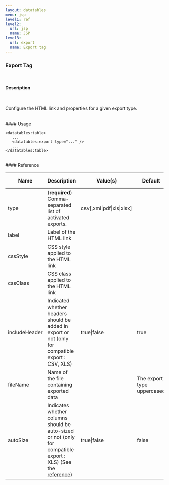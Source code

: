 ```yaml
---
layout: datatables
menu: jsp
level1: ref
level2:
  url: jsp
  name: JSP
level3:
  url: export
  name: Export tag
---
```


### Export Tag
<br />

#### Description
<br />

Configure the HTML link and properties for a given export type.

<br />
#### Usage

    <datatables:table>
       ...
       <datatables:export type="..." />
       ...
    </datatables:table>

<br />
#### Reference

<table id="tableReference" class="table table-striped table-bordered">
  <thead>
    <tr>
      <th>Name</th>
      <th>Description</th>
      <th>Value(s)</th>
      <th>Default</th>
      <th>Data source</th>
    </tr>
  </thead>
  <tbody>
  <tr>
    <td>type</td>
    <td>(<strong>required</strong>) Comma-separated list of activated exports.</td>
    <td>csv[,xml|pdf|xls|xlsx]</td>
    <td></td>
    <td>DOM</td>
  </tr>
  <tr>
    <td>label</td>
    <td>Label of the HTML link</td>
    <td></td>
    <td></td>
    <td>DOM</td>
  </tr>
  <tr>
    <td>cssStyle</td>
    <td>CSS style applied to the HTML link</td>
    <td></td>
    <td></td>
    <td>DOM</td>
  </tr>
  <tr>
    <td>cssClass</td>
    <td>CSS class applied to the HTML link</td>
    <td></td>
    <td></td>
    <td>DOM</td>
  </tr>
  <tr>
    <td>includeHeader</td>
    <td>Indicated whether headers should be added in export or not (only for compatible export : CSV, XLS)</td>
    <td>true|false</td>
    <td>true</td>
    <td>DOM</td>
  </tr>
  <!--
  <tr>
    <td>area</td>
    <td>Indicates how much data should be exported. Choose <tt>list</tt> for the full list or <tt>current</tt> to only export the data that is currently being shown</td>
    <td>list|current</td>
    <td>list</td>
  </tr>
  -->
  <tr>
    <td>fileName</td>
    <td>Name of the file containing exported data</td>
    <td></td>
    <td>The export type uppercased</td>
    <td>DOM</td>
  </tr>
  <tr>
    <td>autoSize</td>
    <td>Indicates whether columns should be auto-sized or not (only for compatible export : XLS) (See the <a href="http://poi.apache.org/spreadsheet/quick-guide.html#Autofit">reference</a>)</td>
    <td>true|false</td>
    <td>false</td>
    <td>DOM</td>
  </tr>
  </tbody>
</table>

<link rel="stylesheet" href="//ajax.aspnetcdn.com/ajax/jquery.dataTables/1.9.4/css/jquery.dataTables.css" />
<script src="http://ajax.aspnetcdn.com/ajax/jquery.dataTables/1.9.4/jquery.dataTables.min.js">
</script>
<script src="/assets/js/site_reference.js">
</script>